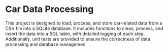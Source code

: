 # Car Data Processing

This project is designed to load, process, and store car-related data from a CSV file into a SQLite database. 
It includes functions to clean, process, and insert the data into a SQL table, with detailed logging of each step. 
Additionally, unit tests are provided to ensure the correctness of data processing and database managemen
